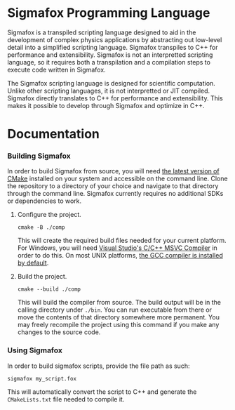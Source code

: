 # Sigmafox Programming Language

Sigmafox is a transpiled scripting language designed to aid in the development of
complex physics applications by abstracting out low-level detail into a simplified
scripting language. Sigmafox transpiles to C++ for performance and extensibility.
Sigmafox is not an interpretted scripting language, so it requires both a transpilation
and a compilation steps to execute code written in Sigmafox.

The Sigmafox scripting language is designed for scientific computation. Unlike other
scripting languages, it is not interpretted or JIT compiled. Sigmafox directly translates
to C++ for performance and extensibility. This makes it possible to develop through
Sigmafox and optimize in C++.

# Documentation

### Building Sigmafox

In order to build Sigmafox from source, you will need [the latest version of CMake](https://cmake.org/)
installed on your system and accessible on the command line. Clone the repository to a
directory of your choice and navigate to that directory through the command line. Sigmafox
currently requires no additional SDKs or dependencies to work.

1. Configure the project.

    ```
    cmake -B ./comp
    ```

    This will create the required build files needed for your current platform. For
    Windows, you will need [Visual Studio's C/C++ MSVC Compiler](https://visualstudio.microsoft.com/#vs-section)
    in order to do this. On most UNIX platforms, [the GCC compiler is installed by default](https://gcc.gnu.org/).

2.  Build the project.

    ```
    cmake --build ./comp
    ```

    This will build the compiler from source. The build output will be in the calling directory under
    `./bin`. You can run executable from there or move the contents of that directory
    somewhere more permanent. You may freely recompile the project using this command
    if you make any changes to the source code.

### Using Sigmafox

In order to build sigmafox scripts, provide the file path as such:

```
sigmafox my_script.fox
```

This will automatically convert the script to C++ and generate the `CMakeLists.txt` 
file needed to compile it.

